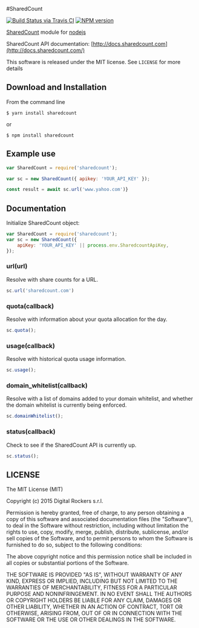 #SharedCount

[![Build Status via Travis CI](https://travis-ci.org/DigitalRockers/sharedcount.svg?branch=master)](https://travis-ci.org/DigitalRockers/sharedcount)
[![NPM version](http://img.shields.io/npm/v/sharedcount.svg)](https://www.npmjs.org/package/sharedcount)

[SharedCount](sharedcount.com) module for [nodejs](nodejs.org)

SharedCount API documentation: [http://docs.sharedcount.com](http://docs.sharedcount.com/)

This software is released under the MIT license. See `LICENSE` for more details

## Download and Installation

From the command line

	$ yarn install sharedcount

or

	$ npm install sharedcount


## Example use

```javascript
var SharedCount = require('sharedcount');

var sc = new SharedCount({ apikey: 'YOUR_API_KEY' });

const result = await sc.url('www.yahoo.com')}
```

## Documentation

Initialize SharedCount object:
```javascript
var SharedCount = require('sharedcount');
var sc = new SharedCount({
	apiKey: 'YOUR_API_KEY' || process.env.SharedcountApiKey,
});
```

### url(url)
Resolve with share counts for a URL.

```javascript
sc.url('sharedcount.com')
```

### quota(callback)
Resolve with information about your quota allocation for the day.

 ```javascript
sc.quota();
```

### usage(callback)
Resolve with historical quota usage information.

```javascript
sc.usage();
```

### domain_whitelist(callback)
Resolve with a list of domains added to your domain whitelist, and whether the domain whitelist is currently being enforced.

```javascript
sc.domainWhitelist();
```

### status(callback)
Check to see if the SharedCount API is currently up.

```javascript
sc.status();
```

LICENSE
---
The MIT License (MIT)

Copyright (c) 2015 Digital Rockers s.r.l.

Permission is hereby granted, free of charge, to any person obtaining a copy
of this software and associated documentation files (the "Software"), to deal
in the Software without restriction, including without limitation the rights
to use, copy, modify, merge, publish, distribute, sublicense, and/or sell
copies of the Software, and to permit persons to whom the Software is
furnished to do so, subject to the following conditions:

The above copyright notice and this permission notice shall be included in
all copies or substantial portions of the Software.

THE SOFTWARE IS PROVIDED "AS IS", WITHOUT WARRANTY OF ANY KIND, EXPRESS OR
IMPLIED, INCLUDING BUT NOT LIMITED TO THE WARRANTIES OF MERCHANTABILITY,
FITNESS FOR A PARTICULAR PURPOSE AND NONINFRINGEMENT. IN NO EVENT SHALL THE
AUTHORS OR COPYRIGHT HOLDERS BE LIABLE FOR ANY CLAIM, DAMAGES OR OTHER
LIABILITY, WHETHER IN AN ACTION OF CONTRACT, TORT OR OTHERWISE, ARISING FROM,
OUT OF OR IN CONNECTION WITH THE SOFTWARE OR THE USE OR OTHER DEALINGS IN
THE SOFTWARE.
